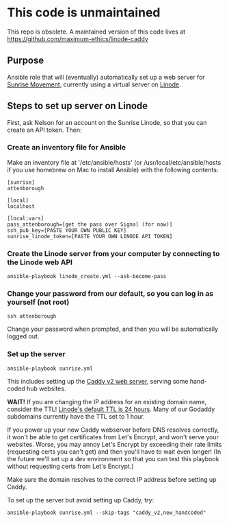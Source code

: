 # This code is unmaintained
This repo is obsolete. A maintained version of this code lives at https://github.com/maximum-ethics/linode-caddy

## Purpose

Ansible role that will (eventually) automatically set up a web server for [Sunrise Movement](https://www.sunrisemovement.org/), currently using a virtual server on [Linode](https://www.linode.com/).

## Steps to set up server on Linode
First, ask Nelson for an account on the Sunrise Linode, so that you can create an API token. Then:

### Create an inventory file for Ansible

Make an inventory file at '/etc/ansible/hosts' (or /usr/local/etc/ansible/hosts if you use homebrew on Mac to install Ansible) with the following contents:
```
[sunrise]
attenborough

[local]
localhost

[local:vars]
pass_attenborough=[get the pass over Signal (for now)]
ssh_pub_key=[PASTE YOUR OWN PUBLIC KEY]
sunrise_linode_token=[PASTE YOUR OWN LINODE API TOKEN]
```

### Create the Linode server from your computer by connecting to the Linode web API
`ansible-playbook linode_create.yml --ask-become-pass`
### Change your password from our default, so you can log in as yourself (not root)
`ssh attenborough`

Change your password when prompted, and then you will be automatically logged out.

### Set up the server
`ansible-playbook sunrise.yml`

This includes setting up the [Caddy v2 web server](https://caddyserver.com/), serving some hand-coded hub websites.

**WAIT!** If you are changing the IP address for an existing domain name, consider the TTL! [Linode's default TTL is 24 hours](https://www.linode.com/docs/platform/manager/dns-manager/#troubleshoot-dns-records). Many of our Godaddy subdomains currently have the TTL set to 1 hour.

If you power up your new Caddy webserver before DNS resolves correctly, it won't be able to get certificates from Let's Encrypt, and won't serve your websites. Worse, you may annoy Let's Encrypt by exceeding their rate limits (requesting certs you can't get) and then you'll have to wait even longer! (In the future we'll set up a dev environment so that you can test this playbook without requesting certs from Let's Encrypt.)

Make sure the domain resolves to the correct IP address before setting up Caddy.

To set up the server but avoid setting up Caddy, try:

`ansible-playbook sunrise.yml --skip-tags "caddy_v2,new_handcoded"`
